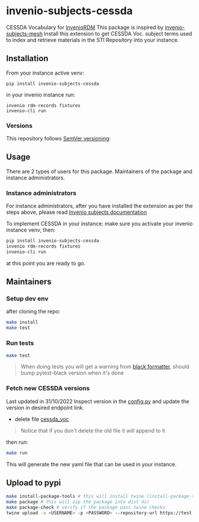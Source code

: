 # invenio-subjects-cessda

 CESSDA Vocabulary for [InvenioRDM](https://inveniosoftware.org/products/rdm/)
This package is inspired by [invenio-subjects-mesh](https://github.com/galterlibrary/invenio-subjects-mesh)
Install this extension to get CESSDA Voc. subject terms used to index and retrieve materials in the STI Repository into your instance.

## Installation

From your instance active venv:
```console
pip install invenio-subjects-cessda
```

in your invenio instance run:
```console
invenio rdm-records fixtures
invenio-cli run
```

### Versions

This repository follows [SemVer versioning](https://semver.org/):


## Usage

There are 2 types of users for this package. Maintainers of the package and instance administrators.

### Instance administrators

For instance administrators, after you have installed the extension as per the steps above,
please read [Invenio subjects documentation](https://inveniordm.docs.cern.ch/customize/vocabularies/subjects/)

To implement CESSDA in your instance:
make sure you activate your invenio instance venv, then:
```bash
pip install invenio-subjects-cessda
invenio rdm-records fixtures
invenio-cli run
```
at this point you are ready to go.

## Maintainers

### Setup dev env
after cloning the repo:
```bash
make install
make test
```

### Run tests
```bash
make test
```
> When doing tests you will get a warning from [black formatter](https://github.com/shopkeep/pytest-black/issues/55), should bump pytest-black version when it's done

### Fetch new CESSDA versions

Last updated in 31/10/2022
Inspect version in the [config.py](invenio_subjects_cessda/config.py) and update the version in desired endpoint link.

- delete file [cessda_voc](invenio_subjects_cessda/vocabularies/cessda_voc.yaml)
> Notice that if you don't delete the old file it will append to it

then run:
```bash
make run
```
This will generate the new yaml file that can be used in your instance.


## Upload to pypi

```bash
make install-package-tools # this will install twine (install-package-tools-pipenv if you use pipenv)
make package # this will zip the package into dist dir
make package-check # verify if the package pass twine checks
twine upload -u <USERNAME> -p <PASSWORD> --repository-url https://test.pypi.org/legacy/ dist/* --verbose
```
